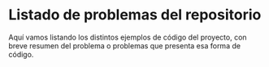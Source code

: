 # Listado de problemas del repositorio

Aquí vamos listando los distintos ejemplos de código del proyecto, con breve resumen del problema o problemas que presenta esa forma de código.
